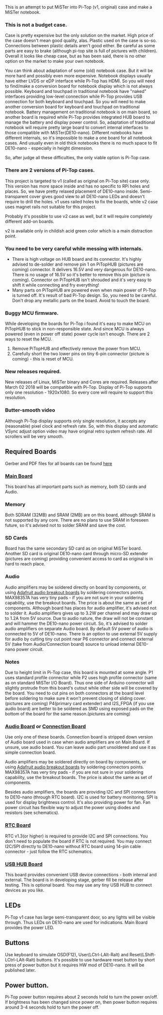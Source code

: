 This is an attempt to put MiSTer into Pi-Top (v1, original) case and make a MiSTer notebook.

### This is not a budget case.
Case is pretty expensive but the only solution on the market. High price of the case doesn't mean good quality, alas. Plastic used on the case is so-so. Connections between plastic details aren't good either. Be careful as some parts are easy to brake (although pi-top site is full of pictures with children). Overall it looks like cheap case, but as has been said, there is no other option on the market to make your own notebook. 

You can think about adaptation of some (old) notebook case. But it will be more hard and possibly even more expensive. Notebook displays usually have either LVDS or eDP interface while Pi-Top has HDMI. So you will need to find/make a conversion board for notebook display which is not always possible. Keyboard and touchpad in traditional notebook have "naked" interfaces providing low-level connection while Pi-Top provides USB connection for both keyboard and touchpad. So you will need to make another conversion board for keyboard and touchpad on traditional notebook. Battery management on traditional notebook is on main board, so another board is required while Pi-Top provides integrated HUB board to manage the battery and display power control. So, adaptation of traditional notebook will require pretty large board to convert internal interfaces to those compatible with MiSTer(DE10-nano). Different notebooks have different internals, so it's impossible to make a one board for all notebook cases. And usually even in old thick notebooks there is no much space to fit DE10-nano - especially in height dimension.

So, after judge all these difficulties, the only viable option is Pi-Top case.

### There are 2 versions of Pi-Top cases.
This project is targeted to v1 (called as original on Pi-Top site) case only. This version has more space inside and has no specific to RPi holes and places. So, we have pretty relaxed placement of DE10-nano inside. Semi-transparent cover gives good view to all DE10-nano LEDs and doesn't require to drill the holes. v1 uses railed holes to fix the boards, while v2 case uses magnet rails not suitable for this project.

Probably it's possible to use v2 case as well, but it will require completely different add-on boards. 

v2 is available only in childish acid green color which is a main distraction point.

### You need to be very careful while messing with internals.
* There is high voltage on HUB board and its connector. It's highly advised to de-solder and remove pin 1 on PiTopHUB (pictures are coming) connector. It delivers 16.5V and very dangerous for DE10-nano. There is no usage of 16.5V so it's better to remove this pin (picture is coming). Connector on PiTopHUB isn't shrouded and it's very easy to shift it while connecting and fry everything!
* Many parts on PiTopHUB are powered even when main power of Pi-Top is turned off. It's result of bad Pi-Top design. So, you need to be careful. Don't drop any metallic parts on the board. Avoid to touch the board.

### Buggy MCU firmware.
While developing the boards for Pi-Top i found it's easy to make MCU on PiTopHUB to stick in non-responsible state. And since MCU is always powered (even in power off state) power cycle isn't enough. There are 2 ways to reset the MCU.
1. Remove PiTopHUB and effectively remove the power from MCU.
2. Carefully short the two lower pins on tiny 6-pin connector (picture is coming) - this is reset of MCU.

### New releases required.
New releases of Linux, MiSTer binary and Cores are required. Releases after March 02 2018 will be compatible with Pi-Top. 
Display of Pi-Top supports only one resolution - 1920x1080. So every core will require to support this resolution.

### Butter-smooth video
Although Pi-Top display supports only single resolution, it accepts any (reasonable) pixel clock and refresh rate. So, with this display and automatic VSync adjust option video may have original retro system refresh rate. All scrollers will be very smooth.

## Required Boards
Gerber and PDF files for all boards can be found [here](https://github.com/MiSTer-devel/Hardware_MiSTer/tree/master/releases)

### [Main Board](https://github.com/MiSTer-devel/Hardware_MiSTer/tree/master/Addons/IOBoard_PiTopAIO)
This board has all important parts such as memory, both SD cards and Audio. 
### Memory
Both SDRAM (32MB) and SRAM (2MB) are on this board, although SRAM is not supported by any core. There are no plans to use SRAM in foreseen future, so it's advised not to solder SRAM and save the cost.
### SD Cards
Board has the same secondary SD card as on original MiSTer board. Another SD card is original DE10-nano card through micro-SD extender (pictures are coming) providing convenient access to card as original is in hard to reach place.
### Audio
Audio amplifiers may be soldered directly on board by components, or using [Adafruit audio breakout boards](https://www.adafruit.com/product/3006) by soldering connectors points. MAX98357A has very tiny pads - if you are not sure in your soldering capability, use the breakout boards. The price is about the same as set of components.
Although board has places for audio amplifier, it's advised not to solder it. Audio amplifiers gives up to 3.2W per channel and may draw up to 1.2A from 5V source. Due to audio nature, the draw will not be constant and will hammer the DE10-nano power circuit. So, it's advised to solder audio amplifiers on separate Audio board. 
By default 5V power of audio is connected to 5V of DE10-nano. There is an option to use external 5V supply for audio by cutting tiny cut point near P6 connector and connect external 5V (take from Audio/Connection board) source to unload internal DE10-nano power circuit.

### Notes
Due to height limit in Pi-Top case, this board is mounted at some angle. P1 uses standard profile connector while P2 uses high profile connector (same as on standard MiSTer I/O Board). Thus one side of Arduino connector will slightly protrude from this board's cutout while other side will be covered by the board. You need to cut pins on both connectors at the board level before soldering to make sure it won't prevent closing of sliding cover. (pictures are coming)
P4(primary card extender) and I2S_FPGA (if you use audio board) are better to be soldered as SMD using exposed pads on the bottom of the board for the same reason.(pictures are coming)

### [Audio Board](https://github.com/MiSTer-devel/Hardware_MiSTer/tree/master/Addons/PiTopAudio) or [Connection Board](https://github.com/MiSTer-devel/Hardware_MiSTer/tree/master/Addons/PiTopConn)
Use only one of these boards. Connection board is stripped down version of Audio board used in case when audio amplifiers are on Main Board. If unsure, use audio board. You can leave audio part unsoldered and use it as simple connection board.

Audio amplifiers may be soldered directly on board by components, or using [Adafruit audio breakout boards](https://www.adafruit.com/product/3006) by soldering connectors points. MAX98357A has very tiny pads - if you are not sure in your soldering capability, use the breakout boards. The price is about the same as set of components.

Besides audio amplifiers, the boards are providing I2C and SPI connections to DE10-nano (through RTC board). I2C is used for battery monitoring. SPI is used for display brightness control. It's also providing power for fan. Fan power circuit has flexible way to adjust the power using diodes and resistors (see schematics).

### [RTC Board](https://github.com/MiSTer-devel/Hardware_MiSTer/tree/master/Addons/RTC)
RTC v1.3(or higher) is required to provide I2C and SPI connections. You don't need to populate the board if RTC is not required. You may connect I2C/SPI directly to DE10-nano without RTC board using 14-pin cable connector - just follow the RTC schematics.

### [USB HUB Board](https://github.com/MiSTer-devel/Hardware_MiSTer/tree/master/Addons/PiTopUSBHub)
This board provides convenient USB device connections - both internal and external. The board is in developing stage, gerber fill be release after testing.
This is optional board. You may use any tiny USB HUB to connect devices as you like.

## LEDs
Pi-Top v1 case has large semi-transparent door, so any lights will be visible through. Thus LEDs on DE10-nano are used for indications. Main Board provides the power LED.

## Buttons
Use keyboard to simulate OSD(F12), User(LCtrl-LAlt-Ralt) and Reset(LShift-LCtrl-LAlt-Ralt) buttons. It's possible to use hardware reset button by short press of power button but it requires HW mod of DE10-nano. It will be published later.

## Power button.
Pi-Top power button requires about 2 seconds hold to turn the power on/off. If brightness has been changed since power on, then power button requires around 3-4 seconds hold to turn the power off.